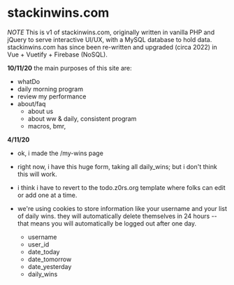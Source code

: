 # stackinwins.com

*NOTE*
This is v1 of stackinwins.com, originally written in vanilla PHP and jQuery to serve interactive UI/UX, with a MySQL database to hold data.
stackinwins.com has since been re-written and upgraded (circa 2022) in Vue + Vuetify + Firebase (NoSQL).


**10/11/20**
the main purposes of this site are:
- whatDo
- daily morning program
- review my performance
- about/faq
    - about us
    - about ww & daily, consistent program
    - macros, bmr, 






**4/11/20**
- ok, i made the /my-wins page
- right now, i have this huge form, taking all daily_wins; but i don't think this will work.
- i think i have to revert to the todo.z0rs.org template where folks can edit or add one at a time.







- we're using cookies to store information like your username and your list of daily wins. they will automatically delete themselves in 24 hours -- that means you will automatically be logged out after one day.
    - username
    - user_id
    - date_today
    - date_tomorrow
    - date_yesterday
    - daily_wins



